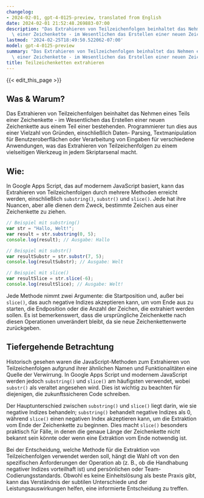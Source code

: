 ```yaml
---
changelog:
- 2024-02-01, gpt-4-0125-preview, translated from English
date: 2024-02-01 21:52:48.269883-07:00
description: "Das Extrahieren von Teilzeichenfolgen beinhaltet das Nehmen eines Teils\
  \ einer Zeichenkette - im Wesentlichen das Erstellen einer neuen Zeichenkette aus\u2026"
lastmod: '2024-02-25T18:49:50.522062-07:00'
model: gpt-4-0125-preview
summary: "Das Extrahieren von Teilzeichenfolgen beinhaltet das Nehmen eines Teils\
  \ einer Zeichenkette - im Wesentlichen das Erstellen einer neuen Zeichenkette aus\u2026"
title: Teilzeichenketten extrahieren
---
```


{{< edit_this_page >}}

## Was & Warum?

Das Extrahieren von Teilzeichenfolgen beinhaltet das Nehmen eines Teils einer Zeichenkette - im Wesentlichen das Erstellen einer neuen Zeichenkette aus einem Teil einer bestehenden. Programmierer tun dies aus einer Vielzahl von Gründen, einschließlich Daten- Parsing, Textmanipulation für Benutzeroberflächen oder Verarbeitung von Eingaben für verschiedene Anwendungen, was das Extrahieren von Teilzeichenfolgen zu einem vielseitigen Werkzeug in jedem Skriptarsenal macht.

## Wie:

In Google Apps Script, das auf modernem JavaScript basiert, kann das Extrahieren von Teilzeichenfolgen durch mehrere Methoden erreicht werden, einschließlich `substring()`, `substr()` und `slice()`. Jede hat ihre Nuancen, aber alle dienen dem Zweck, bestimmte Zeichen aus einer Zeichenkette zu ziehen.

```javascript
// Beispiel mit substring()
var str = "Hallo, Welt!";
var result = str.substring(0, 5);
console.log(result); // Ausgabe: Hallo

// Beispiel mit substr()
var resultSubstr = str.substr(7, 5);
console.log(resultSubstr); // Ausgabe: Welt

// Beispiel mit slice()
var resultSlice = str.slice(-6);
console.log(resultSlice); // Ausgabe: Welt!
```

Jede Methode nimmt zwei Argumente: die Startposition und, außer bei `slice()`, das auch negative Indizes akzeptieren kann, um vom Ende aus zu starten, die Endposition oder die Anzahl der Zeichen, die extrahiert werden sollen. Es ist bemerkenswert, dass die ursprüngliche Zeichenkette nach diesen Operationen unverändert bleibt, da sie neue Zeichenkettenwerte zurückgeben.

## Tiefergehende Betrachtung

Historisch gesehen waren die JavaScript-Methoden zum Extrahieren von Teilzeichenfolgen aufgrund ihrer ähnlichen Namen und Funktionalitäten eine Quelle der Verwirrung. In Google Apps Script und modernem JavaScript werden jedoch `substring()` und `slice()` am häufigsten verwendet, wobei `substr()` als veraltet angesehen wird. Dies ist wichtig zu beachten für diejenigen, die zukunftssicheren Code schreiben.

Der Hauptunterschied zwischen `substring()` und `slice()` liegt darin, wie sie negative Indizes behandeln; `substring()` behandelt negative Indizes als 0, während `slice()` einen negativen Index akzeptieren kann, um die Extraktion vom Ende der Zeichenkette zu beginnen. Dies macht `slice()` besonders praktisch für Fälle, in denen die genaue Länge der Zeichenkette nicht bekannt sein könnte oder wenn eine Extraktion vom Ende notwendig ist.

Bei der Entscheidung, welche Methode für die Extraktion von Teilzeichenfolgen verwendet werden soll, hängt die Wahl oft von den spezifischen Anforderungen der Operation ab (z. B., ob die Handhabung negativer Indizes vorteilhaft ist) und persönlichen oder Team-Codierungsstandards. Obwohl es keine Einheitslösung als beste Praxis gibt, kann das Verständnis der subtilen Unterschiede und der Leistungsauswirkungen helfen, eine informierte Entscheidung zu treffen.
